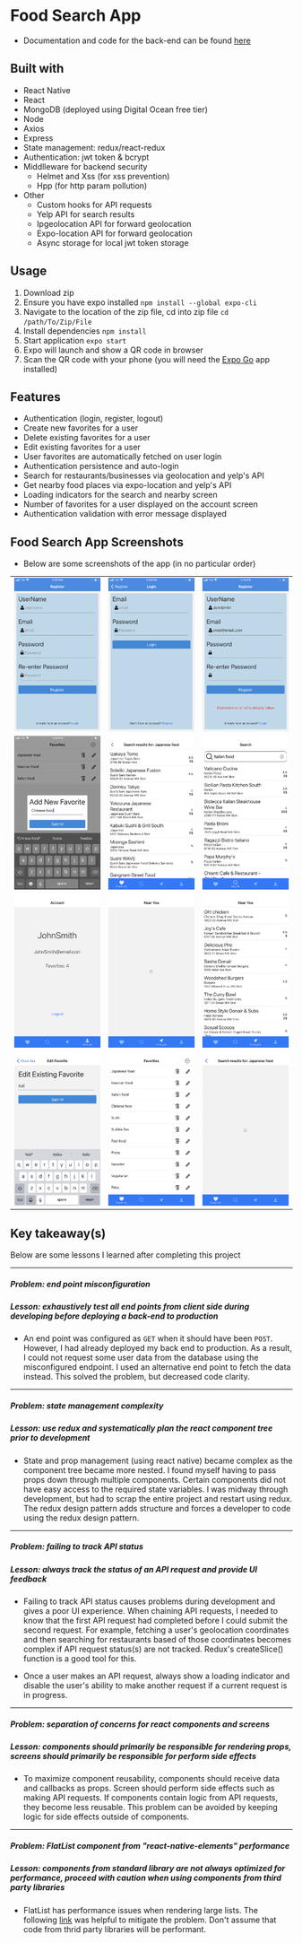 # Food Search App

-   Documentation and code for the back-end can be found [here](https://github.com/SinghGunkar/food-app-API)

## Built with

-   React Native
-   React
-   MongoDB (deployed using Digital Ocean free tier)
-   Node
-   Axios
-   Express
-   State management: redux/react-redux
-   Authentication: jwt token & bcrypt
-   Middlleware for backend security
    -   Helmet and Xss (for xss prevention)
    -   Hpp (for http param pollution)
-   Other
    -   Custom hooks for API requests
    -   Yelp API for search results
    -   Ipgeolocation API for forward geolocation
    -   Expo-location API for forward geolocation
    -   Async storage for local jwt token storage

## Usage

1.  Download zip
2.  Ensure you have expo installed `npm install --global expo-cli `
3.  Navigate to the location of the zip file, cd into zip file `cd /path/To/Zip/File`
4.  Install dependencies `npm install`
5.  Start application `expo start`
6.  Expo will launch and show a QR code in browser
7.  Scan the QR code with your phone (you will need the [Expo Go](https://expo.dev/client) app installed)

## Features

-   Authentication (login, register, logout)
-   Create new favorites for a user
-   Delete existing favorites for a user
-   Edit existing favorites for a user
-   User favorites are automatically fetched on user login
-   Authentication persistence and auto-login
-   Search for restaurants/businesses via geolocation and yelp's API
-   Get nearby food places via expo-location and yelp's API
-   Loading indicators for the search and nearby screen
-   Number of favorites for a user displayed on the account screen
-   Authentication validation with error message displayed

## Food Search App Screenshots

-   Below are some screenshots of the app (in no particular order)

<div>
    <table>
    <tr>
        <td><img src="./images/1-register-screen.PNG" ></td>
        <td><img src="./images/2-login-screen.PNG" ></td>
        <td><img src="/images/12-registration-error.PNG"></td>
    </tr>
    <tr>
        <td><img src="./images/3-add-fav.PNG" ></td>
        <td><img src="./images/5-search-results-japanese-food.PNG" ></td>
        <td><img src="/images/6-italian-food-search.PNG" ></td>
    </tr>
    <tr>
        <td><img src="./images/7-logout-account-screen.PNG" ></td>
        <td><img src="./images/8-near-you.PNG" ></td>
        <td><img src="/images/9-search-results-near you.PNG"></td>
    </tr>
    <tr>
        <td><img src="./images/10-edit-fav.PNG" ></td>
        <td><img src="./images/11-list-of-favorites.PNG" ></td>
        <td><img src="./images/4-search-for-japanese-food-loading.PNG" ></td>
    </tr>
    </table>
</div>

## Key takeaway(s)

Below are some lessons I learned after completing this project

<hr />

##### Problem: end point misconfiguration

##### Lesson: exhaustively test all end points from client side during developing before deploying a back-end to production

-   An end point was configured as `GET` when it should have been `POST`. However, I had already deployed my back end to production. As a result, I could not request some user data from the database using the misconfigured  endpoint. I used an alternative end point to fetch the data instead. This solved the problem, but decreased code clarity.
<hr />

##### Problem: state management complexity

##### Lesson: use redux and systematically plan the react component tree prior to development

-   State and prop management (using react native) became complex as the component tree became more nested. I found myself having to pass props down through multiple components. Certain components did not have easy access to the required state variables. I was midway through development, but had to scrap the entire project and restart using redux. The redux design pattern adds structure and forces a developer to code using the redux design pattern.
<hr />

##### Problem: failing to track API status

##### Lesson: always track the status of an API request and provide UI feedback

-   Failing to track API status causes problems during development and gives a poor UI experience. When chaining API requests, I needed to know that the first API request had completed before I could submit the second request. For example, fetching a user's geolocation coordinates and then searching for  restaurants based of those coordinates becomes complex if API request status(s) are not tracked. Redux's createSlice() function is a good tool for this.

*   Once a user makes an API request, always show a loading indicator and disable the user's ability to make another request if a current request is in progress.
<hr />

##### Problem: separation of concerns for react components and screens

##### Lesson: components should primarily be responsible for rendering props, screens should primarily be responsible for perform side effects

-   To maximize component reusability, components should receive data and callbacks as props. Screen should perform side effects such as making API requests. If components contain logic from API requests, they become less reusable. This problem can be avoided by keeping logic for side effects outside of components.
<hr />

##### Problem: FlatList component from "react-native-elements" performance

##### Lesson: components from standard library are not always optimized for performance, proceed with caution when using components from third party libraries

-   FlatList has performance issues when rendering large lists. The following [link](https://reactnative.dev/docs/optimizing-flatlist-configuration) was helpful to mitigate the problem. Don't assume that code from thrid party libraries will be performant.
